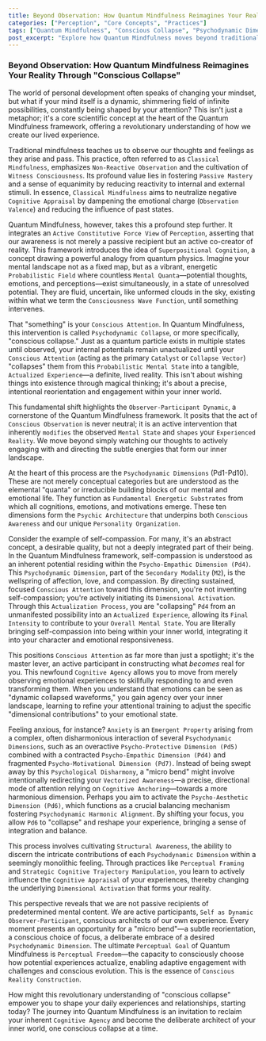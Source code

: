 ```yaml
---
title: Beyond Observation: How Quantum Mindfulness Reimagines Your Reality Through "Conscious Collapse"
categories: ["Perception", "Core Concepts", "Practices"]
tags: ["Quantum Mindfulness", "Conscious Collapse", "Psychodynamic Dimensions", "Superpositional Cognition", "Observer-Participant Dynamic", "Mindfulness", "Personal Transformation"]
post_excerpt: "Explore how Quantum Mindfulness moves beyond traditional observation to empower you as an active architect of your reality. Discover the concept of 'conscious collapse,' where your attention transforms potential mental states into lived experience. This article delves into the psychodynamic dimensions that underpin your inner world, offering practical insights for intentional self-shaping."
---
```


### Beyond Observation: How Quantum Mindfulness Reimagines Your Reality Through "Conscious Collapse"

The world of personal development often speaks of changing your mindset, but what if your mind itself is a dynamic, shimmering field of infinite possibilities, constantly being shaped by your attention? This isn't just a metaphor; it's a core scientific concept at the heart of the Quantum Mindfulness framework, offering a revolutionary understanding of how we create our lived experience.

Traditional mindfulness teaches us to observe our thoughts and feelings as they arise and pass. This practice, often referred to as `Classical Mindfulness`, emphasizes `Non-Reactive Observation` and the cultivation of `Witness Consciousness`. Its profound value lies in fostering `Passive Mastery` and a sense of equanimity by reducing reactivity to internal and external stimuli. In essence, `Classical Mindfulness` aims to neutralize negative `Cognitive Appraisal` by dampening the emotional charge (`Observation Valence`) and reducing the influence of past states.

Quantum Mindfulness, however, takes this a profound step further. It integrates an `Active Constitutive Force View` of `Perception`, asserting that our awareness is not merely a passive recipient but an active co-creator of reality. This framework introduces the idea of `Superpositional Cognition`, a concept drawing a powerful analogy from quantum physics. Imagine your mental landscape not as a fixed map, but as a vibrant, energetic `Probabilistic Field` where countless `Mental Quanta`—potential thoughts, emotions, and perceptions—exist simultaneously, in a state of unresolved potential. They are fluid, uncertain, like unformed clouds in the sky, existing within what we term the `Consciousness Wave Function`, until something intervenes.

That "something" is your `Conscious Attention`. In Quantum Mindfulness, this intervention is called `Psychodynamic Collapse`, or more specifically, "conscious collapse." Just as a quantum particle exists in multiple states until observed, your internal potentials remain unactualized until your `Conscious Attention` (acting as the primary `Catalyst` or `Collapse Vector`) "collapses" them from this `Probabilistic Mental State` into a tangible, `Actualized Experience`—a definite, lived reality. This isn't about wishing things into existence through magical thinking; it's about a precise, intentional reorientation and engagement within your inner world.

This fundamental shift highlights the `Observer-Participant Dynamic`, a cornerstone of the Quantum Mindfulness framework. It posits that the act of `Conscious Observation` is never neutral; it is an active intervention that inherently `modifies` the observed `Mental State` and `shapes` your `Experienced Reality`. We move beyond simply watching our thoughts to actively engaging with and directing the subtle energies that form our inner landscape.

At the heart of this process are the `Psychodynamic Dimensions` (Pd1-Pd10). These are not merely conceptual categories but are understood as the elemental "quanta" or irreducible building blocks of our mental and emotional life. They function as `Fundamental Energetic Substrates` from which all cognitions, emotions, and motivations emerge. These ten dimensions form the `Psychic Architecture` that underpins both `Conscious Awareness` and our unique `Personality Organization`.

Consider the example of self-compassion. For many, it's an abstract concept, a desirable quality, but not a deeply integrated part of their being. In the Quantum Mindfulness framework, self-compassion is understood as an inherent potential residing within the `Psycho-Empathic Dimension (Pd4)`. This `Psychodynamic Dimension`, part of the `Secondary Modality` (`M2`), is the wellspring of affection, love, and compassion. By directing sustained, focused `Conscious Attention` toward this dimension, you're not inventing self-compassion; you're actively initiating its `Dimensional Activation`. Through this `Actualization Process`, you are "collapsing" `Pd4` from an unmanifested possibility into an `Actualized Experience`, allowing its `Final Intensity` to contribute to your `Overall Mental State`. You are literally bringing self-compassion into being within your inner world, integrating it into your character and emotional responsiveness.

This positions `Conscious Attention` as far more than just a spotlight; it's the master lever, an active participant in constructing what *becomes* real for you. This newfound `Cognitive Agency` allows you to move from merely observing emotional experiences to skillfully responding to and even transforming them. When you understand that emotions can be seen as "dynamic collapsed waveforms," you gain agency over your inner landscape, learning to refine your attentional training to adjust the specific "dimensional contributions" to your emotional state.

Feeling anxious, for instance? `Anxiety` is an `Emergent Property` arising from a complex, often disharmonious interaction of several `Psychodynamic Dimensions`, such as an overactive `Psycho-Protective Dimension (Pd5)` combined with a contracted `Psycho-Empathic Dimension (Pd4)` and fragmented `Psycho-Motivational Dimension (Pd7)`. Instead of being swept away by this `Psychological Disharmony`, a "micro bend" might involve intentionally redirecting your `Vectorized Awareness`—a precise, directional mode of attention relying on `Cognitive Anchoring`—towards a more harmonious dimension. Perhaps you aim to activate the `Psycho-Aesthetic Dimension (Pd6)`, which functions as a crucial balancing mechanism fostering `Psychodynamic Harmonic Alignment`. By shifting your focus, you allow `Pd6` to "collapse" and reshape your experience, bringing a sense of integration and balance.

This process involves cultivating `Structural Awareness`, the ability to discern the intricate contributions of each `Psychodynamic Dimension` within a seemingly monolithic feeling. Through practices like `Perceptual Framing` and `Strategic Cognitive Trajectory Manipulation`, you learn to actively influence the `Cognitive Appraisal` of your experiences, thereby changing the underlying `Dimensional Activation` that forms your reality.

This perspective reveals that we are not passive recipients of predetermined mental content. We are active participants, `Self as Dynamic Observer-Participant`, conscious architects of our own experience. Every moment presents an opportunity for a "micro bend"—a subtle reorientation, a conscious choice of focus, a deliberate embrace of a desired `Psychodynamic Dimension`. The ultimate `Perceptual Goal` of Quantum Mindfulness is `Perceptual Freedom`—the capacity to consciously choose how potential experiences actualize, enabling adaptive engagement with challenges and conscious evolution. This is the essence of `Conscious Reality Construction`.

How might this revolutionary understanding of "conscious collapse" empower you to shape your daily experiences and relationships, starting today? The journey into Quantum Mindfulness is an invitation to reclaim your inherent `Cognitive Agency` and become the deliberate architect of your inner world, one conscious collapse at a time.